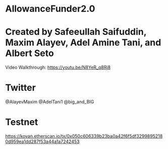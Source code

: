# AllowanceFunder2.0
# Created by Safeeullah Saifuddin, Maxim Alayev, Adel Amine Tani, and Albert Seto

Video Walkthrough:
https://youtu.be/N8YeR_q8Rj8

# Twitter
@AlayevMaxim
@AdelTani1
@big_and_BIG

# Testnet
https://kovan.etherscan.io/tx/0x050c606339b23ba0a42f6f5df32998952180d959ea1dd287f53a44a1a7242453
